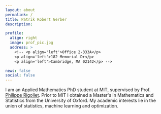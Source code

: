 ```yaml
---
layout: about
permalink: /
title: Patrik Robert Gerber
description:

profile:
  align: right
  image: prof_pic.jpg
  address: >
    <!-- <p align='left'>Office 2-333A</p>
    <p align='left'>182 Memorial Dr</p>
    <p align='left'>Cambridge, MA 02142</p> -->

news: false
social: false
---
```


I am an Applied Mathematics PhD student at MIT, supervised by Prof. <a href="http://www-math.mit.edu/~rigollet/">Philippe Rigollet</a>. Prior to MIT I obtained a Master's in Mathematics and Statistics from the University of Oxford. My academic interests lie in the union of statistics, machine learning and optimization.
<!-- In my free time I enjoy playing <a href="https://www.youtube.com/user/GerberPatrik/videos">piano</a>. -->
